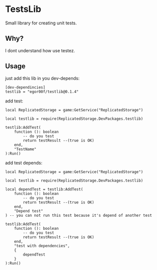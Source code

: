 # TestsLib

Small library for creating unit tests.

## Why?

I dont understand how use testez.

## Usage

just add this lib in you dev-depends:  
```
[dev-dependincies]
testlib = "egor00f/testlib@0.1.4"
```

add test:
```
local ReplicatedStorage = game:GetService("ReplicatedStorage")

local testlib = require(ReplicatedStorage.DevPackages.testlib)

testlib:AddTest(
	function (): boolean
		-- do you test
		return testResult --(true is OK)
	end,
	"TestName"
):Run()

```

add test depends:
```
local ReplicatedStorage = game:GetService("ReplicatedStorage")

local testlib = require(ReplicatedStorage.DevPackages.testlib)

local dependTest = testlib:AddTest(
	function (): boolean
		-- do you test
		return testResult --(true is OK)
	end,
	"Depend test"
) -- you can not run this test because it's depend of another test

testlib:AddTest(
	function (): boolean
		-- do you test
		return testResult --(true is OK)
	end,
	"test with dependencies",
	{
		dependTest
	}
):Run()
```
